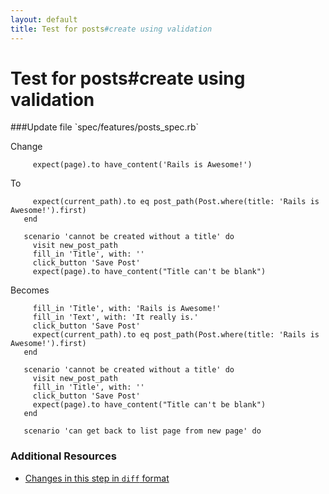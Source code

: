 ```yaml
---
layout: default
title: Test for posts#create using validation
---
```


<h1 id="main">Test for posts#create using validation</h1>
###Update file `spec/features/posts_spec.rb`

Change
```
     expect(page).to have_content('Rails is Awesome!')
```


To
```
     expect(current_path).to eq post_path(Post.where(title: 'Rails is Awesome!').first)
   end
 
   scenario 'cannot be created without a title' do
     visit new_post_path
     fill_in 'Title', with: ''
     click_button 'Save Post'
     expect(page).to have_content("Title can't be blank")
```


Becomes
```
     fill_in 'Title', with: 'Rails is Awesome!'
     fill_in 'Text', with: 'It really is.'
     click_button 'Save Post'
     expect(current_path).to eq post_path(Post.where(title: 'Rails is Awesome!').first)
   end
 
   scenario 'cannot be created without a title' do
     visit new_post_path
     fill_in 'Title', with: ''
     click_button 'Save Post'
     expect(page).to have_content("Title can't be blank")
   end
 
   scenario 'can get back to list page from new page' do

```



### Additional Resources

* [Changes in this step in `diff` format](https://github.com/software-academy/rails_getting_started_bdd/commit/aca2f2369712af610a51ed14de410863d7e7c25b)

